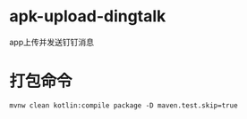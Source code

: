 # apk-upload-dingtalk
app上传并发送钉钉消息

# 打包命令
```shell script
mvnw clean kotlin:compile package -D maven.test.skip=true
```
